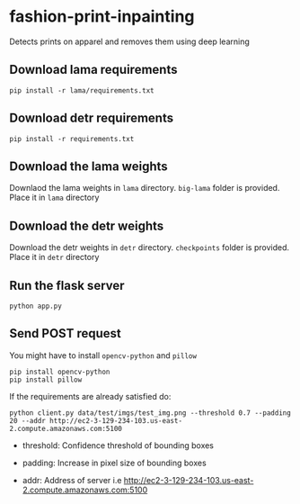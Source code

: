 # fashion-print-inpainting
Detects prints on apparel and removes them using deep learning

## Download lama requirements
```
pip install -r lama/requirements.txt
```

## Download detr requirements
```
pip install -r requirements.txt
```
## Download the lama weights
Downlaod the lama weights in `lama` directory. `big-lama` folder is provided. Place it in `lama` directory

## Download the detr weights
Download the detr weights in `detr` directory. `checkpoints` folder is provided. Place it in `detr` directory
## Run the flask server
```
python app.py
```
## Send POST request
You might have to install `opencv-python` and `pillow`
```
pip install opencv-python
pip install pillow
```
If the requirements are already satisfied do:
```
python client.py data/test/imgs/test_img.png --threshold 0.7 --padding 20 --addr http://ec2-3-129-234-103.us-east-2.compute.amazonaws.com:5100
```

- threshold: Confidence threshold of bounding boxes

- padding: Increase in pixel size of bounding boxes

- addr: Address of server i.e http://ec2-3-129-234-103.us-east-2.compute.amazonaws.com:5100
